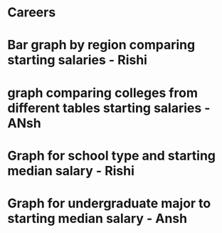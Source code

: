 # Careers

# Bar graph by region comparing starting salaries - Rishi
# graph comparing colleges from different tables starting salaries - ANsh
# Graph for school type and starting median salary - Rishi
# Graph for undergraduate major to starting median salary - Ansh 